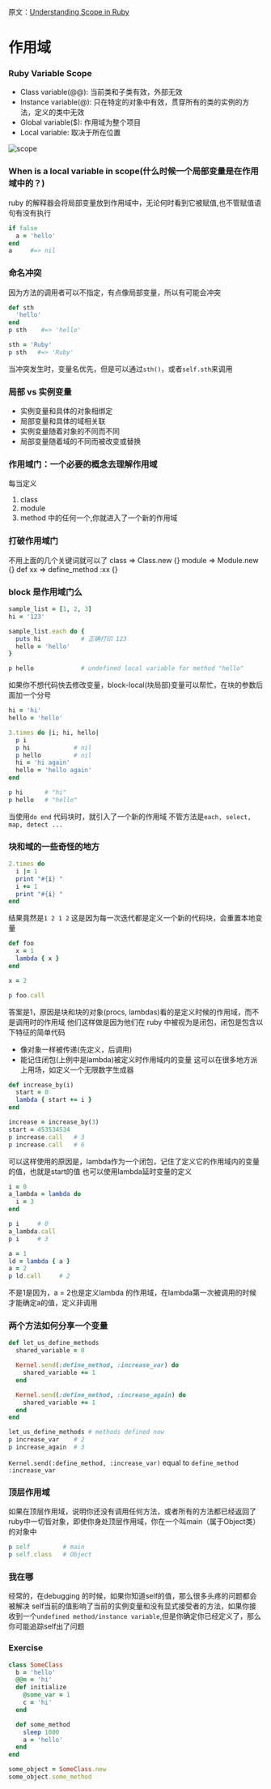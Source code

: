 原文：[Understanding Scope in
Ruby](https://www.sitepoint.com/understanding-scope-in-ruby/)
# 作用域
### Ruby Variable Scope
+ Class variable(@@): 当前类和子类有效，外部无效
+ Instance variable(@):
  只在特定的对象中有效，贯穿所有的类的实例的方法，定义的类中无效
+ Global variable($): 作用域为整个项目
+ Local variable: 取决于所在位置

![scope](../assets/variable-scope-ruby.jpg)

### When is a local variable in scope(什么时候一个局部变量是在作用域中的？)
ruby
的解释器会将局部变量放到作用域中，无论何时看到它被赋值,也不管赋值语句有没有执行
```ruby
if false
  a = 'hello'
end
a     #=> nil
```

### 命名冲突
因为方法的调用者可以不指定，有点像局部变量，所以有可能会冲突
```ruby
def sth
  'hello'
end
p sth    #=> 'hello'

sth = 'Ruby'
p sth   #=> 'Ruby'
```
当冲突发生时，变量名优先，但是可以通过`sth()`，或者`self.sth`来调用

### 局部 vs 实例变量
- 实例变量和具体的对象相绑定 
- 局部变量和具体的域相关联
- 实例变量随着对象的不同而不同
- 局部变量随着域的不同而被改变或替换

### 作用域门：一个必要的概念去理解作用域
每当定义
1. class
2. module
3. method
中的任何一个,你就进入了一个新的作用域

### 打破作用域门
不用上面的几个关键词就可以了
class    =>  Class.new {}
module   =>  Module.new {}
def xx   =>  define_method :xx {}

### block 是作用域门么
```ruby
sample_list = [1, 2, 3]
hi = '123'

sample_list.each do {
  puts hi           # 正确打印 123
  hello = 'hello'
}

p hello             # undefined local variable for method "hello"
```
如果你不想代码快去修改变量，block-local(块局部)变量可以帮忙，在块的参数后面加一个分号
```ruby
hi = 'hi'
hello = 'hello'

3.times do |i; hi, hello|
  p i
  p hi            # nil
  p hello         # nil
  hi = 'hi again'
  hello = 'hello again'
end

p hi      # "hi"
p hello   # "hello"
```
当使用`do end` 代码块时，就引入了一个新的作用域
不管方法是`each, select, map, detect ...`

### 块和域的一些奇怪的地方
```ruby
2.times do
  i |= 1
  print "#{i} "
  i += 1
  print "#{i} "
end
```
结果竟然是`1 2 1 2`
这是因为每一次迭代都是定义一个新的代码块，会重置本地变量
```ruby
def foo
  x = 1
  lambda { x }
end

x = 2

p foo.call
```
答案是1，原因是块和块的对象(procs,
lambdas)看的是定义时候的作用域，而不是调用时的作用域
他们这样做是因为他们在 ruby 中被视为是闭包，闭包是包含以下特征的简单代码
- 像对象一样被传递(先定义，后调用)
- 能记住闭包(上例中是lambda)被定义时作用域内的变量
这可以在很多地方派上用场，如定义一个无限数字生成器
```ruby
def increase_by(i)
  start = 0
  lambda { start += i }
end

increase = increase_by(3)
start = 453534534
p increase.call   # 3
p increase.call   # 6
```
可以这样使用的原因是，lambda作为一个闭包，记住了定义它的作用域内的变量的值，也就是start的值
也可以使用lambda延时变量的定义
```ruby
i = 0
a_lambda = lambda do
  i = 3
end

p i     # 0
a_lambda.call
p i     # 3
```

```ruby
a = 1
ld = lambda { a }
a = 2
p ld.call     # 2
```
不是1是因为，a = 2也是定义lambda
的作用域，在lambda第一次被调用的时候才能确定a的值，定义非调用

### 两个方法如何分享一个变量
```ruby
def let_us_define_methods
  shared_variable = 0

  Kernel.send(:define_method, :increase_var) do
    shared_variable += 1
  end

  Kernel.send(:define_method, :increase_again) do
    shared_variable += 1
  end
end

let_us_define_methods # methods defined now
p increase_var    # 2
p increase_again  # 3
```
`Kernel.send(:define_method, :increase_var)`
equal to
`define_method :increase_var`

### 顶层作用域
如果在顶层作用域，说明你还没有调用任何方法，或者所有的方法都已经返回了
ruby中一切皆对象，即使你身处顶层作用域，你在一个叫main（属于Object类）的对象中
```ruby
p self         # main
p self.class   # Object
```

### 我在哪
经常的，在debugging 的时候，如果你知道self的值，那么很多头疼的问题都会被解决
self当前的值影响了当前的实例变量和没有显式接受者的方法，如果你接收到一个`undefined
method/instance variable`,但是你确定你已经定义了，那么你可能追踪self出了问题

### Exercise
```ruby
class SomeClass
  b = 'hello'
  @@m = 'hi'
  def initialize
    @some_var = 1
    c = 'hi'
  end

  def some_method
    sleep 1000
    a = 'hello'
  end
end

some_object = SomeClass.new
some_object.some_method 
```
